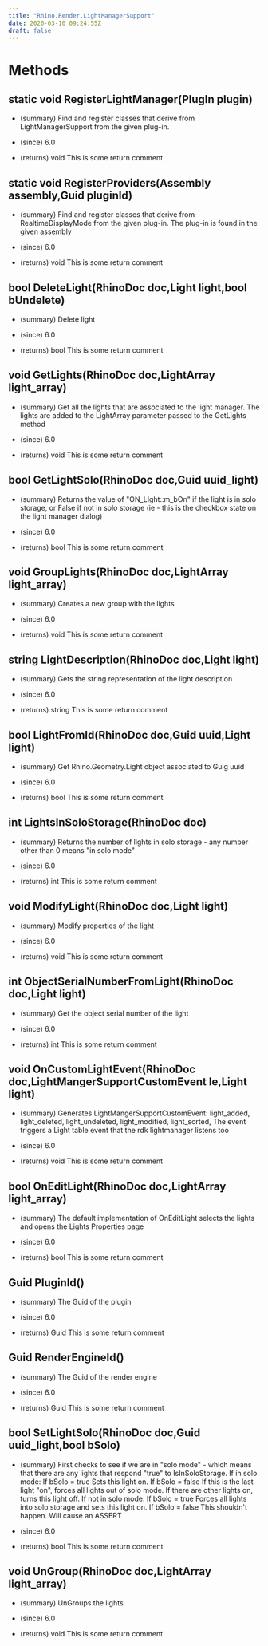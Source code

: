 ```yaml
---
title: "Rhino.Render.LightManagerSupport"
date: 2020-03-10 09:24:55Z
draft: false
---
```


# Methods
## static void RegisterLightManager(PlugIn plugin)
- (summary) 
     Find and register classes that derive from LightManagerSupport
     from the given plug-in.
     
- (since) 6.0
- (returns) void This is some return comment
## static void RegisterProviders(Assembly assembly,Guid pluginId)
- (summary) 
     Find and register classes that derive from RealtimeDisplayMode
     from the given plug-in. The plug-in is found in the given assembly
     
- (since) 6.0
- (returns) void This is some return comment
## bool DeleteLight(RhinoDoc doc,Light light,bool bUndelete)
- (summary) 
      Delete light
     
- (since) 6.0
- (returns) bool This is some return comment
## void GetLights(RhinoDoc doc,LightArray light_array)
- (summary) 
      Get all the lights that are associated to the light manager. The lights are added 
      to the LightArray parameter passed to the GetLights method
     
- (since) 6.0
- (returns) void This is some return comment
## bool GetLightSolo(RhinoDoc doc,Guid uuid_light)
- (summary) 
      Returns the value of "ON_LIght::m_bOn" if the light is in solo storage, or 
      False if not in solo storage (ie - this is the checkbox state on the light manager dialog)
     
- (since) 6.0
- (returns) bool This is some return comment
## void GroupLights(RhinoDoc doc,LightArray light_array)
- (summary) 
     Creates a new group with the lights
     
- (since) 6.0
- (returns) void This is some return comment
## string LightDescription(RhinoDoc doc,Light light)
- (summary) 
      Gets the string representation of the light description 
     
- (since) 6.0
- (returns) string This is some return comment
## bool LightFromId(RhinoDoc doc,Guid uuid,Light light)
- (summary) 
      Get Rhino.Geometry.Light object associated to Guig uuid
     
- (since) 6.0
- (returns) bool This is some return comment
## int LightsInSoloStorage(RhinoDoc doc)
- (summary) 
      Returns the number of lights in solo storage - any number other than 0 means "in solo mode"
     
- (since) 6.0
- (returns) int This is some return comment
## void ModifyLight(RhinoDoc doc,Light light)
- (summary) 
      Modify properties of the light 
     
- (since) 6.0
- (returns) void This is some return comment
## int ObjectSerialNumberFromLight(RhinoDoc doc,Light light)
- (summary) 
      Get the object serial number of the light
     
- (since) 6.0
- (returns) int This is some return comment
## void OnCustomLightEvent(RhinoDoc doc,LightMangerSupportCustomEvent le,Light light)
- (summary) 
      Generates LightMangerSupportCustomEvent: 
        light_added,
        light_deleted,
        light_undeleted,
        light_modified,
        light_sorted,
      The event triggers a Light table event that the rdk lightmanager listens too
     
- (since) 6.0
- (returns) void This is some return comment
## bool OnEditLight(RhinoDoc doc,LightArray light_array)
- (summary) 
      The default implementation of OnEditLight selects the lights and opens
      the Lights Properties page
     
- (since) 6.0
- (returns) bool This is some return comment
## Guid PluginId()
- (summary) 
      The Guid of the plugin 
     
- (since) 6.0
- (returns) Guid This is some return comment
## Guid RenderEngineId()
- (summary) 
      The Guid of the render engine 
     
- (since) 6.0
- (returns) Guid This is some return comment
## bool SetLightSolo(RhinoDoc doc,Guid uuid_light,bool bSolo)
- (summary) 
     First checks to see if we are in "solo mode" - which means that there are any lights that respond "true" to IsInSoloStorage.
     If in solo mode:
      If bSolo = true
       Sets this light on.
      If bSolo = false
       If this is the last light "on", forces all lights out of solo mode.
       If there are other lights on, turns this light off.
     If not in solo mode:
      If bSolo = true
       Forces all lights into solo storage and sets this light on.
      If bSolo = false
       This shouldn't happen.  Will cause an ASSERT
     
- (since) 6.0
- (returns) bool This is some return comment
## void UnGroup(RhinoDoc doc,LightArray light_array)
- (summary) 
     UnGroups the lights
     
- (since) 6.0
- (returns) void This is some return comment
